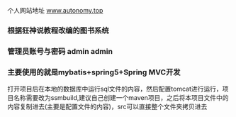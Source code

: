 个人网站地址  www.autonomy.top
### 根据狂神说教程改编的图书系统
### 管理员账号与密码  admin  admin
### 主要使用的就是mybatis+spring5+Spring MVC开发
打开项目后在本地的数据库中运行sql文件的内容，然后配置tomcat进行运行，项目名称需要改为ssmbuild,建议自己创建一个maven项目，之后将本项目文件中的内容复制进去(主要是配置文件的内容)，src可以直接整个文件夹拷贝进去
